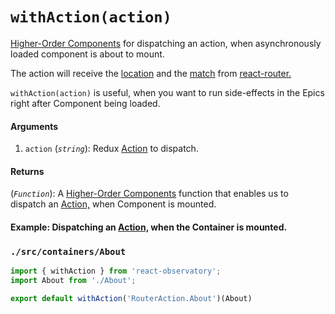 # `withAction(action)`

[Higher-Order Components](https://reactjs.org/docs/higher-order-components.html) for dispatching an action, when asynchronously loaded component is about to mount.

The action will receive the [location](https://reacttraining.com/react-router/web/api/location) and the [match](https://reacttraining.com/react-router/web/api/match) from [react-router.](https://github.com/ReactTraining/react-router)

`withAction(action)` is useful, when you want to run side-effects in the Epics right after Component being loaded.

#### Arguments

1. `action` (*`string`*): Redux [Action](https://redux.js.org/basics/actions) to dispatch.

#### Returns

(*`Function`*): A [Higher-Order Components](https://reactjs.org/docs/higher-order-components.html) function that enables us to dispatch an [Action,](https://redux.js.org/basics/actions) when Component is mounted.

#### Example: Dispatching an [Action,](https://redux.js.org/basics/actions) when the Container is mounted.

### `./src/containers/About`

```js
import { withAction } from 'react-observatory';
import About from './About';

export default withAction('RouterAction.About')(About)
```
